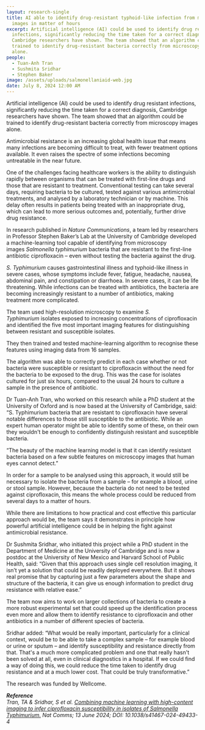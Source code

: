 ```yaml
---
layout: research-single
title: AI able to identify drug-resistant typhoid-like infection from microscopy
  images in matter of hours
excerpt: Artificial intelligence (AI) could be used to identify drug resistant
  infections, significantly reducing the time taken for a correct diagnosis,
  Cambridge researchers have shown. The team showed that an algorithm could be
  trained to identify drug-resistant bacteria correctly from microscopy images
  alone.
people:
  - Tuan-Anh Tran
  - Sushmita Sridhar
  - Stephen Baker
image: /assets/uploads/salmonellaniaid-web.jpg
date: July 8, 2024 12:00 AM
---
```

Artificial intelligence (AI) could be used to identify drug resistant infections, significantly reducing the time taken for a correct diagnosis, Cambridge researchers have shown. The team showed that an algorithm could be trained to identify drug-resistant bacteria correctly from microscopy images alone.

Antimicrobial resistance is an increasing global health issue that means many infections are becoming difficult to treat, with fewer treatment options available. It even raises the spectre of some infections becoming untreatable in the near future.

One of the challenges facing healthcare workers is the ability to distinguish rapidly between organisms that can be treated with first-line drugs and those that are resistant to treatment. Conventional testing can take several days, requiring bacteria to be cultured, tested against various antimicrobial treatments, and analysed by a laboratory technician or by machine. This delay often results in patients being treated with an inappropriate drug, which can lead to more serious outcomes and, potentially, further drive drug resistance.

In research published in *Nature Communications*, a team led by researchers in Professor Stephen Baker’s Lab at the University of Cambridge developed a machine-learning tool capable of identifying from microscopy images *Salmonella typhimurium* bacteria that are resistant to the first-line antibiotic ciprofloxacin – even without testing the bacteria against the drug.

*S. Typhimurium* causes gastrointestinal illness and typhoid-like illness in severe cases, whose symptoms include fever, fatigue, headache, nausea, abdominal pain, and constipation or diarrhoea. In severe cases, it can be life threatening. While infections can be treated with antibiotics, the bacteria are becoming increasingly resistant to a number of antibiotics, making treatment more complicated.

The team used high-resolution microscopy to examine *S. Typhimurium* isolates exposed to increasing concentrations of ciprofloxacin and identified the five most important imaging features for distinguishing between resistant and susceptible isolates.

They then trained and tested machine-learning algorithm to recognise these features using imaging data from 16 samples.

The algorithm was able to correctly predict in each case whether or not bacteria were susceptible or resistant to ciprofloxacin without the need for the bacteria to be exposed to the drug. This was the case for isolates cultured for just six hours, compared to the usual 24 hours to culture a sample in the presence of antibiotic.

Dr Tuan-Anh Tran, who worked on this research while a PhD student at the University of Oxford and is now based at the University of Cambridge, said: “S. Typhimurium bacteria that are resistant to ciprofloxacin have several notable differences to those still susceptible to the antibiotic. While an expert human operator might be able to identify some of these, on their own they wouldn't be enough to confidently distinguish resistant and susceptible bacteria.

“The beauty of the machine learning model is that it can identify resistant bacteria based on a few subtle features on microscopy images that human eyes cannot detect.”

In order for a sample to be analysed using this approach, it would still be necessary to isolate the bacteria from a sample – for example a blood, urine or stool sample. However, because the bacteria do not need to be tested against ciprofloxacin, this means the whole process could be reduced from several days to a matter of hours.

While there are limitations to how practical and cost effective this particular approach would be, the team says it demonstrates in principle how powerful artificial intelligence could be in helping the fight against antimicrobial resistance.

Dr Sushmita Sridhar, who initiated this project while a PhD student in the Department of Medicine at the University of Cambridge and is now a postdoc at the University of New Mexico and Harvard School of Public Health, said: “Given that this approach uses single cell resolution imaging, it isn’t yet a solution that could be readily deployed everywhere. But it shows real promise that by capturing just a few parameters about the shape and structure of the bacteria, it can give us enough information to predict drug resistance with relative ease.”

The team now aims to work on larger collections of bacteria to create a more robust experimental set that could speed up the identification process even more and allow them to identify resistance to ciprofloxacin and other antibiotics in a number of different species of bacteria.

Sridhar added: “What would be really important, particularly for a clinical context, would be to be able to take a complex sample – for example blood or urine or sputum – and identify susceptibility and resistance directly from that. That's a much more complicated problem and one that really hasn't been solved at all, even in clinical diagnostics in a hospital. If we could find a way of doing this, we could reduce the time taken to identify drug resistance and at a much lower cost. That could be truly transformative.”

The research was funded by Wellcome.

***Reference**\
Tran, TA & Sridhar, S et al. [Combining machine learning with high-content imaging to infer ciprofloxacin susceptibility in isolates of Salmonella Typhimurium.](https://www.nature.com/articles/s41467-024-49433-4) Nat Comms; 13 June 2024; DOI: 10.1038/s41467-024-49433-4*